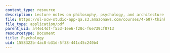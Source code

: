 ```yaml
---
content_type: resource
description: Lecture notes on philosophy, psychology, and architecture.
file: https://ol-ocw-studio-app-qa.s3.amazonaws.com/courses/4-607-thinking-about-architecture-in-history-and-at-present-fall-2009/1558322b4ac8b31d5f38441c45c240b4_MIT4_607F09_lec09.pdf
file_type: application/pdf
parent_uid: a44e14df-f553-1ee6-f20c-f6e739cf0713
resourcetype: Document
title: Psychology
uid: 1558322b-4ac8-b31d-5f38-441c45c240b4
---
```


